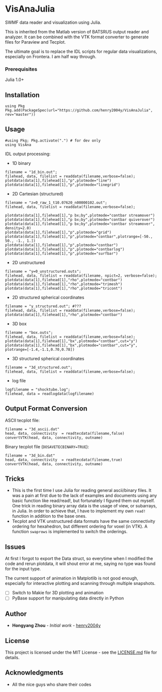 # VisAnaJulia
SWMF data reader and visualization using Julia.

This is inherited from the Matlab version of BATSRUS output reader and analyzer. It can be combined with the VTK format converter to generate files for Paraview and Tecplot.

The ultimate goal is to replace the IDL scripts for regular data visualizations, especially on Frontera. I am half way through. 

### Prerequisites

Julia 1.0+

## Installation
```
using Pkg
Pkg.add(PackageSpec(url="https://github.com/henry2004y/VisAnaJulia", rev="master"))
```


## Usage
```
#using Pkg; Pkg.activate(".") # for dev only
using VisAna
```

IDL output processing:
- 1D binary 
```
filename = "1d_bin.out";
filehead, data, filelist = readdata(filename,verbose=false);
plotdata(data[1],filehead[1],"p",plotmode="line")
plotdata(data[1],filehead[1],"p",plotmode="linegrid")
```

- 2D Cartesian (structured)
```
filename = "z=0_raw_1_t10.07620_n00000102.out";
filehead, data, filelist = readdata(filename,verbose=false);

plotdata(data[1],filehead[1],"p bx;by",plotmode="contbar streamover")
plotdata(data[1],filehead[1],"p bx;by",plotmode="contbar quiverover")
plotdata(data[1],filehead[1],"p bx;by",plotmode="contbar streamover", density=2.0)
plotdata(data[1],filehead[1],"p",plotmode="grid")
plotdata(data[1],filehead[1],"p",plotmode="contbar",plotrange=[-50., 50., -1., 1.])
plotdata(data[1],filehead[1],"p",plotmode="contbar")
plotdata(data[1],filehead[1],"p",plotmode="contbarlog")
plotdata(data[1],filehead[1],"p",plotmode="surfbar")
```

- 2D unstructured
```
filename = "y=0_unstructured.outs";
filehead, data, filelist = readdata(filename, npict=2, verbose=false);
plotdata(data[1],filehead[1],"rho",plotmode="contbar")
plotdata(data[1],filehead[1],"rho",plotmode="trimesh")
plotdata(data[1],filehead[1],"rho",plotmode="tricont")
```

- 2D structured spherical coordinates
```
filename = "y_structured.out"; #???
filehead, data, filelist = readdata(filename,verbose=false);
plotdata(data[1],filehead[1],"rho",plotmode="contbar")
```

- 3D box
```
filename = "box.outs";
filehead, data, filelist = readdata(filename,verbose=false);
plotdata(data[1],filehead[1],"bx",plotmode="contbar",cut="y")
plotdata(data[1],filehead[1],"bx",plotmode="contbar",cut="y", plotrange=[-1.4,-1.1,0.70,0.78])
```

- 3D structured spherical coordinates
```
filename = "3d_structured.out";
filehead, data, filelist = readdata(filename,verbose=false);
```

- log file
```
logfilename = "shocktube.log";
filehead, data = readlogdata(logfilename)
```

## Output Format Conversion
ASCII tecplot file:
```
filename = "3d_ascii.dat"
head, data, connectivity  = readtecdata(filename,false)
convertVTK(head, data, connectivity, outname)
```

Binary tecplot file (`DOSAVETECBINARY=TRUE`):
```
filename = "3d_bin.dat"
head, data, connectivity  = readtecdata(filename,true)
convertVTK(head, data, connectivity, outname)
```

## Tricks

- This is the first time I use Julia for reading general ascii/binary files. It was a pain at first due to the lack of examples and documents using any basic function like read/read!, but fortunately I figured them out myself. One trick in reading binary array data is the usage of view, or subarrays, in Julia. In order to achieve that, I have to implement my own `read!` function in addition to the base ones.
- Tecplot and VTK unstructured data formats have the same connectivity ordering for hexahedron, but different ordering for voxel (in VTK). A function `swaprows` is implemented to switch the orderings.

## Issues

At first I forgot to export the Data struct, so everytime when I modified the code and rerun plotdata, it will shout error at me, saying no type was found for the input type.

The current support of animation in Matplotlib is not good enough, especially for interactive plotting and scanning through multiple snapshots.

- [ ] Switch to Makie for 3D plotting and animation
- [ ] PyBase support for manipulating data directly in Python

## Author

* **Hongyang Zhou** - *Initial work* - [henry2004y](https://github.com/henry2004y)

## License

This project is licensed under the MIT License - see the [LICENSE.md](LICENSE) file for details.

## Acknowledgments

* All the nice guys who share their codes
